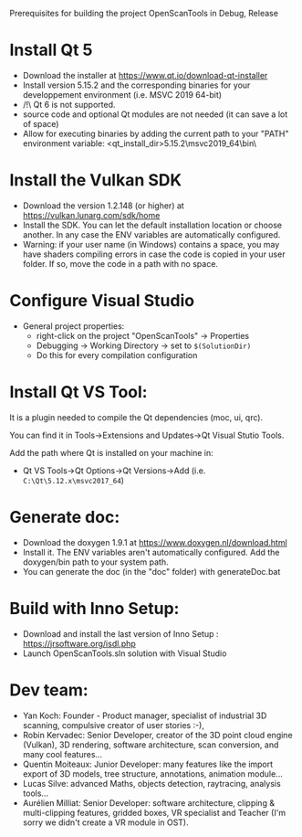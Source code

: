 Prerequisites for building the project OpenScanTools in Debug, Release

Install Qt 5
==============================================================================

* Download the installer at https://www.qt.io/download-qt-installer
* Install version 5.15.2 and the corresponding binaries for your developpement environment (i.e. MSVC 2019 64-bit)
* /!\ Qt 6 is not supported.
* source code and optional Qt modules are not needed (it can save a lot of space)
* Allow for executing binaries by adding the current path to your "PATH" environment variable: <qt_install_dir>5.15.2\msvc2019_64\bin\

Install the Vulkan SDK
==============================================================================

* Download the version 1.2.148 (or higher) at https://vulkan.lunarg.com/sdk/home
* Install the SDK. You can let the default installation location or choose another. In any case the ENV variables are automatically configured.
* Warning: if your user name (in Windows) contains a space, you may have shaders compiling errors in case the code is copied in your user folder. If so, move the code in a path with no space.

Configure Visual Studio
==============================================================================

* General project properties:
    * right-click on the project "OpenScanTools" -> Properties
    * Debugging -> Working Directory -> set to `$(SolutionDir)`
    * Do this for every compilation configuration

Install Qt VS Tool:
==============================================================================

It is a plugin needed to compile the Qt dependencies (moc, ui, qrc).

You can find it in Tools->Extensions and Updates->Qt Visual Stutio Tools.

Add the path where Qt is installed on your machine in:

* Qt VS Tools->Qt Options->Qt Versions->Add (i.e. `C:\Qt\5.12.x\msvc2017_64`)

Generate doc:
==============================================================================
* Download the doxygen 1.9.1 at https://www.doxygen.nl/download.html
* Install it. The ENV variables aren't automatically configured. Add the doxygen/bin path to your system path.
* You can generate the doc (in the "doc" folder) with generateDoc.bat

  
Build with Inno Setup:
==============================================================================
* Download and install the last version of Inno Setup : https://jrsoftware.org/isdl.php
* Launch OpenScanTools.sln solution with Visual Studio

Dev team:
==============================================================================
* Yan Koch: Founder - Product manager, specialist of industrial 3D scanning, compulsive creator of user stories :-),
* Robin Kervadec: Senior Developer, creator of the 3D point cloud engine (Vulkan), 3D rendering, software architecture, scan conversion, and many cool features...
* Quentin Moiteaux: Junior Developer: many features like the import export of 3D models, tree structure, annotations, animation module...
* Lucas Silve: advanced Maths, objects detection, raytracing, analysis tools...
* Aurélien Milliat: Senior Developer: software architecture, clipping & multi-clipping features, gridded boxes, VR specialist and Teacher (I'm sorry we didn't create a VR module in OST).
